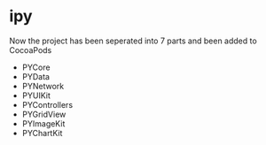 ipy
===

Now the project has been seperated into 7 parts and been added to CocoaPods
* PYCore
* PYData
* PYNetwork
* PYUIKit
* PYControllers
* PYGridView
* PYImageKit
* PYChartKit

